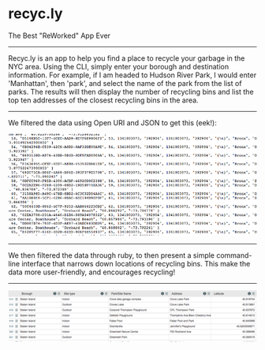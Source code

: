 # recyc.ly
The Best "ReWorked" App Ever
***
Recyc.ly is an app to help you find a place to recycle your garbage in the NYC area. Using the CLI,
simply enter your borough and destination information. For example, if I am headed to Hudson River Park, I would enter 'Manhattan', then 'park', and select the name of the park from the list of parks. The results will then display the number of recycling bins and list the top ten addresses of the closest recycling bins in the area.
***


We filtered the data using Open URI and JSON to get this (eek!):

![](unformatted_data.png)
***
We then filtered the data through ruby, to then present a simple command-line interface that narrows down locations of recycling bins. This make the data more user-friendly, and encourages recycling!
***
![](bin_data.png)
